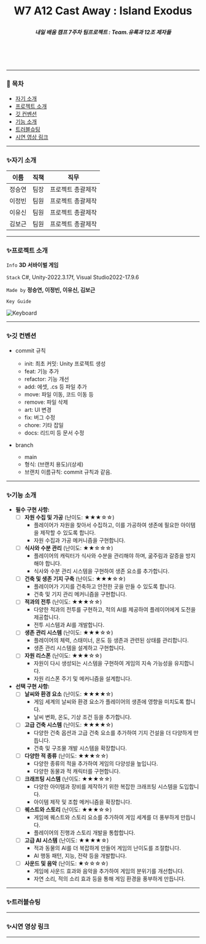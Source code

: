 <br/>
<br/>

# <p align="center"> **W7 A12  Cast Away : Island Exodus**  </p>

##### <p align="center"> <b> 내일 배움 캠프 7주차 팀프로젝트 : Team.유록과 12조 제자들 </b>

<br/>
<br/>

<br/>

---

### 📖 목차
+ [자기 소개](#자기-소개)
+ [프로젝트 소개](#프로젝트-소개)
+ [깃 컨벤션](#깃-컨벤션)
+ [기능 소개](#기능-소개)
+ [트러블슈팅](#트러블슈팅)
+ [시연 영상 링크](#시연-영상-링크)

---

### ✨자기 소개
| 이름   | 직책 | 직무 |
|--------|------|------|
| 정승연 | 팀장 | 프로젝트 총괄제작 |
| 이정빈 | 팀원 | 프로젝트 총괄제작 |
| 이유신 | 팀원 | 프로젝트 총괄제작 |
| 김보근 | 팀원 | 프로젝트 총괄제작 |


---

### ✨프로젝트 소개

 `Info` **3D 서바이벌 게임**

 `Stack` C#, Unity-2022.3.17f, Visual Studio2022-17.9.6   

 `Made by` **정승연, 이정빈, 이유신, 김보근** 

 `Key Guide`


 ![Keyboard](https://github.com/Charen523/W7_A12_CastAway/assets/108499207/0550bc98-cf24-49d9-aa63-30fb30d92eda)

---

### ✨깃 컨벤션

- commit 규칙
    - init: 최초 커밋: Unity 프로젝트 생성
    - feat: 기능 추가
    - refactor: 기능 개선
    - add: 에셋, .cs 등 파일 추가
    - move: 파일 이동, 코드 이동 등
    - remove: 파일 삭제
    - art: UI 변경
    - fix: 버그 수정
    - chore: 기타 잡일
    - docs: 리드미 등 문서 수정
 
- branch
    - main
    - 형식: (브랜치 용도)/(상세)
    - 브랜치 이름규칙: commit 규칙과 같음.
---

### ✨기능 소개

- **필수 구현 사항:**
    - [ ]  **자원 수집 및 가공** (난이도: ★★★☆☆)
        - 플레이어가 자원을 찾아서 수집하고, 이를 가공하여 생존에 필요한 아이템을 제작할 수 있도록 합니다.
        - 자원 수집과 가공 메커니즘을 구현합니다.
    - [ ]  **식사와 수분 관리** (난이도: ★★☆☆☆)
        - 플레이어의 캐릭터가 식사와 수분을 관리해야 하며, 굶주림과 갈증을 방지해야 합니다.
        - 식사와 수분 관리 시스템을 구현하여 생존 요소를 추가합니다.
    - [ ]  **건축 및 생존 기지 구축** (난이도: ★★★☆☆)
        - 플레이어가 기지를 건축하고 안전한 곳을 만들 수 있도록 합니다.
        - 건축 및 기지 관리 메커니즘을 구현합니다.
    - [ ]  **적과의 전투** (난이도: ★★★☆☆)
        - 다양한 적과의 전투를 구현하고, 적의 AI를 제공하여 플레이어에게 도전을 제공합니다.
        - 전투 시스템과 AI를 개발합니다.
    - [ ]  **생존 관리 시스템** (난이도: ★★★☆☆)
        - 플레이어의 체력, 스태미너, 온도 등 생존과 관련된 상태를 관리합니다.
        - 생존 관리 시스템을 설계하고 구현합니다.
    - [ ]  **자원 리스폰** (난이도: ★★★☆☆)
        - 자원이 다시 생성되는 시스템을 구현하여 게임의 지속 가능성을 유지합니다.
        - 자원 리스폰 주기 및 메커니즘을 설계합니다.
- **선택 구현 사항:**
    - [ ]  **날씨와 환경 요소** (난이도: ★★★★☆)
        - 게임 세계의 날씨와 환경 요소가 플레이어의 생존에 영향을 미치도록 합니다.
        - 날씨 변화, 온도, 기상 조건 등을 추가합니다.
    - [ ]  **고급 건축 시스템** (난이도: ★★★★☆)
        - 다양한 건축 옵션과 고급 건축 요소를 추가하여 기지 건설을 더 다양하게 만듭니다.
        - 건축 및 구조물 개발 시스템을 확장합니다.
    - [ ]  **다양한 적 종류** (난이도: ★★★☆☆)
        - 다양한 종류의 적을 추가하여 게임의 다양성을 높입니다.
        - 다양한 동물과 적 캐릭터를 구현합니다.
    - [ ]  **크래프팅 시스템** (난이도: ★★★☆☆)
        - 다양한 아이템과 장비를 제작하기 위한 복잡한 크래프팅 시스템을 도입합니다.
        - 아이템 제작 및 조합 메커니즘을 확장합니다.
    - [ ]  **퀘스트와 스토리** (난이도: ★★★☆☆)
        - 게임에 퀘스트와 스토리 요소를 추가하여 게임 세계를 더 풍부하게 만듭니다.
        - 플레이어의 진행과 스토리 개발을 통합합니다.
    - [ ]  **고급 AI 시스템** (난이도: ★★★★☆)
        - 적과 동물의 AI를 더 복잡하게 만들어 게임의 난이도를 조절합니다.
        - AI 행동 패턴, 지능, 전략 등을 개발합니다.
    - [ ]  **사운드 및 음악** (난이도: ★☆☆☆☆)
        - 게임에 사운드 효과와 음악을 추가하여 게임의 분위기를 개선합니다.
        - 자연 소리, 적의 소리 효과 등을 통해 게임 환경을 풍부하게 만듭니다.
--- 

### ✨트러블슈팅


---

### ✨시연 영상 링크

---
